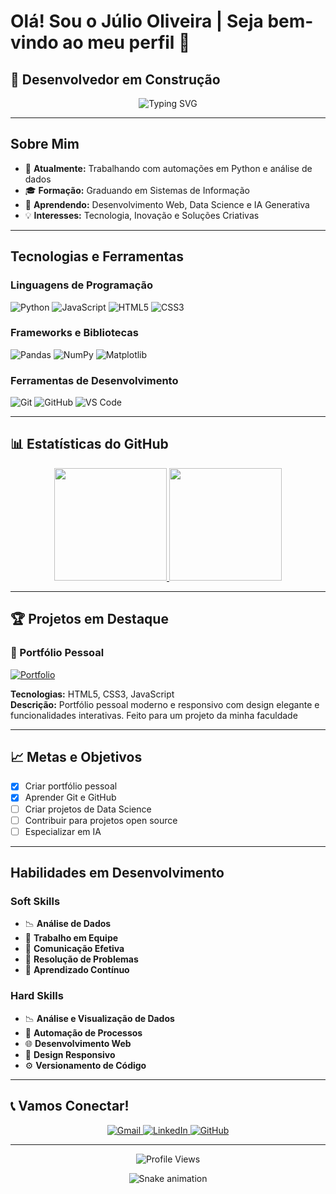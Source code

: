 # Olá! Sou o Júlio Oliveira | Seja bem-vindo ao meu perfil 👋

## 🚀 Desenvolvedor em Construção

<div align="center">
  <img src="https://readme-typing-svg.vercel.app?font=Fira+Code&pause=1000&color=667EEA&center=true&vCenter=true&width=435&lines=Desenvolvedor+Web;Analista+de+Dados;Estudante+de+SI;Apaixonado+por+Tecnologia" alt="Typing SVG" />
</div>

---

## Sobre Mim

- 🔭 **Atualmente:** Trabalhando com automações em Python e análise de dados
- 🎓 **Formação:** Graduando em Sistemas de Informação
- 🌱 **Aprendendo:** Desenvolvimento Web, Data Science e IA Generativa
- 💡 **Interesses:** Tecnologia, Inovação e Soluções Criativas

---

## Tecnologias e Ferramentas

### **Linguagens de Programação**
![Python](https://img.shields.io/badge/Python-3776AB?style=for-the-badge&logo=python&logoColor=white)
![JavaScript](https://img.shields.io/badge/JavaScript-F7DF1E?style=for-the-badge&logo=javascript&logoColor=black)
![HTML5](https://img.shields.io/badge/HTML5-E34F26?style=for-the-badge&logo=html5&logoColor=white)
![CSS3](https://img.shields.io/badge/CSS3-1572B6?style=for-the-badge&logo=css3&logoColor=white)

### **Frameworks e Bibliotecas**
![Pandas](https://img.shields.io/badge/Pandas-150458?style=for-the-badge&logo=pandas&logoColor=white)
![NumPy](https://img.shields.io/badge/Numpy-013243?style=for-the-badge&logo=numpy&logoColor=white)
![Matplotlib](https://img.shields.io/badge/Matplotlib-11557C?style=for-the-badge&logo=matplotlib&logoColor=white)

### **Ferramentas de Desenvolvimento**
![Git](https://img.shields.io/badge/Git-F05032?style=for-the-badge&logo=git&logoColor=white)
![GitHub](https://img.shields.io/badge/GitHub-100000?style=for-the-badge&logo=github&logoColor=white)
![VS Code](https://img.shields.io/badge/VS_Code-007ACC?style=for-the-badge&logo=visual-studio-code&logoColor=white)

---

## 📊 Estatísticas do GitHub

<div align="center">
  <a href="https://github.com/JulioOliveira22">
    <img height="180em" src="https://github-readme-stats.vercel.app/api?username=JulioOliveira22&show_icons=true&theme=radical&include_all_commits=true&count_private=true"/>
    <img height="180em" src="https://github-readme-stats.vercel.app/api/top-langs/?username=JulioOliveira22&layout=compact&langs_count=8&theme=radical"/>
  </a>
</div>

---

## 🏆 Projetos em Destaque

### **📱 Portfólio Pessoal**
[![Portfolio](https://img.shields.io/badge/Portfolio-667EEA?style=for-the-badge&logo=About.me&logoColor=white)](https://juliooliveira22.github.io/Projeto_Academico/)

**Tecnologias:** HTML5, CSS3, JavaScript  
**Descrição:** Portfólio pessoal moderno e responsivo com design elegante e funcionalidades interativas. Feito para um projeto da minha faculdade

---

## 📈 Metas e Objetivos

- [x] Criar portfólio pessoal
- [x] Aprender Git e GitHub
- [ ] Criar projetos de Data Science
- [ ] Contribuir para projetos open source
- [ ] Especializar em IA

---

##  Habilidades em Desenvolvimento

### **Soft Skills**
- 📉 **Análise de Dados**
- 🤝 **Trabalho em Equipe**
- 📢 **Comunicação Efetiva**
- 🎯 **Resolução de Problemas**
- 📖 **Aprendizado Contínuo**

### **Hard Skills**
- 📉 **Análise e Visualização de Dados**
- 🤖 **Automação de Processos**
- 🌐 **Desenvolvimento Web**
- 📱 **Design Responsivo**
- ⚙️ **Versionamento de Código**

---

## 📞 Vamos Conectar!

<div align="center">
  <a href="mailto:jcesar.antunes@outlook.com">
    <img src="https://img.shields.io/badge/Gmail-D14836?style=for-the-badge&logo=gmail&logoColor=white" alt="Gmail"/>
  </a>
  <a href="https://linkedin.com/in/julio-oliveira">
    <img src="https://img.shields.io/badge/LinkedIn-0077B5?style=for-the-badge&logo=linkedin&logoColor=white" alt="LinkedIn"/>
  </a>
  <a href="https://github.com/JulioOliveira22">
    <img src="https://img.shields.io/badge/GitHub-100000?style=for-the-badge&logo=github&logoColor=white" alt="GitHub"/>
  </a>
</div>

---

<div align="center">
  <img src="https://komarev.com/ghpvc/?username=JulioOliveira22&style=flat-square&color=667EEA" alt="Profile Views"/>
  
  ![Snake animation](https://github.com/JulioOliveira22/JulioOliveira22/blob/output/github-contribution-grid-snake.svg)
</div>
